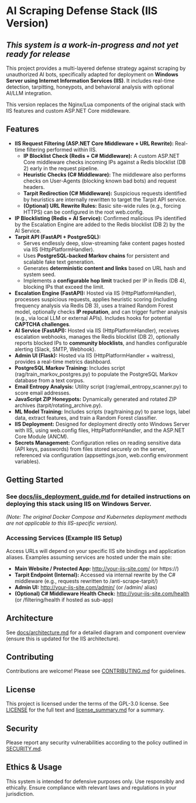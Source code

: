 # **AI Scraping Defense Stack (IIS Version)**

## *This system is a work-in-progress and not yet ready for release*

This project provides a multi-layered defense strategy against scraping by unauthorized AI bots, specifically adapted for deployment on **Windows Server using Internet Information Services (IIS)**. It includes real-time detection, tarpitting, honeypots, and behavioral analysis with optional AI/LLM integration.

This version replaces the Nginx/Lua components of the original stack with IIS features and custom ASP.NET Core middleware.

## **Features**

* **IIS Request Filtering (ASP.NET Core Middleware \+ URL Rewrite):** Real-time filtering performed within IIS.  
  * **IP Blocklist Check (Redis \+ C\# Middleware):** A custom ASP.NET Core middleware checks incoming IPs against a Redis blocklist (DB 2\) early in the request pipeline.  
  * **Heuristic Checks (C\# Middleware):** The middleware also performs checks on User-Agents (blocking known bad bots) and request headers.  
  * **Tarpit Redirection (C\# Middleware):** Suspicious requests identified by heuristics are internally rewritten to target the Tarpit API service.  
  * **(Optional) URL Rewrite Rules:** Basic site-wide rules (e.g., forcing HTTPS) can be configured in the root web.config.  
* **IP Blocklisting (Redis \+ AI Service):** Confirmed malicious IPs identified by the Escalation Engine are added to the Redis blocklist (DB 2\) by the AI Service.  
* **Tarpit API (FastAPI \+ PostgreSQL):**  
  * Serves endlessly deep, slow-streaming fake content pages hosted via IIS (HttpPlatformHandler).  
  * Uses **PostgreSQL-backed Markov chains** for persistent and scalable fake text generation.  
  * Generates **deterministic content and links** based on URL hash and system seed.  
  * Implements a **configurable hop limit** tracked per IP in Redis (DB 4), blocking IPs that exceed the limit.  
* **Escalation Engine (FastAPI):** Hosted via IIS (HttpPlatformHandler), processes suspicious requests, applies heuristic scoring (including frequency analysis via Redis DB 3), uses a trained Random Forest model, optionally checks **IP reputation**, and can trigger further analysis (e.g., via local LLM or external APIs). Includes hooks for potential **CAPTCHA challenges**.  
* **AI Service (FastAPI):** Hosted via IIS (HttpPlatformHandler), receives escalation webhooks, manages the Redis blocklist (DB 2), optionally reports blocked IPs to **community blocklists**, and handles configurable alerting (Slack, SMTP, Webhook).  
* **Admin UI (Flask):** Hosted via IIS (HttpPlatformHandler \+ waitress), provides a real-time metrics dashboard.  
* **PostgreSQL Markov Training:** Includes script (rag/train\_markov\_postgres.py) to populate the PostgreSQL Markov database from a text corpus.  
* **Email Entropy Analysis:** Utility script (rag/email\_entropy\_scanner.py) to score email addresses.  
* **JavaScript ZIP Honeypots:** Dynamically generated and rotated ZIP archives (tarpit/rotating\_archive.py).  
* **ML Model Training:** Includes scripts (rag/training.py) to parse logs, label data, extract features, and train a Random Forest classifier.  
* **IIS Deployment:** Designed for deployment directly onto Windows Server with IIS, using web.config files, HttpPlatformHandler, and the ASP.NET Core Module (ANCM).  
* **Secrets Management:** Configuration relies on reading sensitive data (API keys, passwords) from files stored securely on the server, referenced via configuration (appsettings.json, web.config environment variables).

## **Getting Started**

### **See [docs/iis\_deployment\_guide.md](http://docs.google.com/docs/iis_deployment_guide.md) for detailed instructions on deploying this stack using IIS on Windows Server.**

*(Note: The original Docker Compose and Kubernetes deployment methods are not applicable to this IIS-specific version).*

### **Accessing Services (Example IIS Setup)**

Access URLs will depend on your specific IIS site bindings and application aliases. Examples assuming services are hosted under the main site:

* **Main Website / Protected App:** http://your-iis-site.com/ (or https://)  
* **Tarpit Endpoint (Internal):** Accessed via internal rewrite by the C\# middleware (e.g., requests rewritten to /anti-scrape-tarpit/)  
* **Admin UI:** http://your-iis-site.com/admin/ (or /admin/ alias)  
* **(Optional) C\# Middleware Health Check:** http://your-iis-site.com/health (or /filtering/health if hosted as sub-app)

## **Architecture**

See [docs/architecture.md](http://docs.google.com/docs/architecture.md) for a detailed diagram and component overview (ensure this is updated for the IIS architecture).

## **Contributing**

Contributions are welcome\! Please see [CONTRIBUTING.md](http://docs.google.com/CONTRIBUTING.md) for guidelines.

## **License**

This project is licensed under the terms of the GPL-3.0 license. See [LICENSE](http://docs.google.com/LICENSE) for the full text and [license\_summary.md](http://docs.google.com/license_summary.md) for a summary.

## **Security**

Please report any security vulnerabilities according to the policy outlined in [SECURITY.md](http://docs.google.com/SECURITY.md).

## **Ethics & Usage**

This system is intended for defensive purposes only. Use responsibly and ethically. Ensure compliance with relevant laws and regulations in your jurisdiction.
